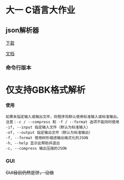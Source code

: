# 大一 C语言大作业

## json解析器

[下载](https://github.com/undefined-ux/json-parser-homework/releases)


[文档](https://undefined-ux.github.io/json-parser-homework)
### 命令行版本
# 仅支持GBK格式解析
#### 使用
```
如果未指定输入或输出文件，则程序将默认使用标准输入或标准输出。
注意：-c / --compress 和 -f / --format 选项不能同时使用
-if, --input 指定输入文件（默认为标准输入）
-of, --output 指定输出文件（默认为标准输出）
-f, --format 使用树形缩进输出格式化的JSON
-h, --help 显示此帮助并退出
-c, --compress 输出压缩的JSON
```

### GUI
<del>GUI目前仍然是饼， 没做</del> 
